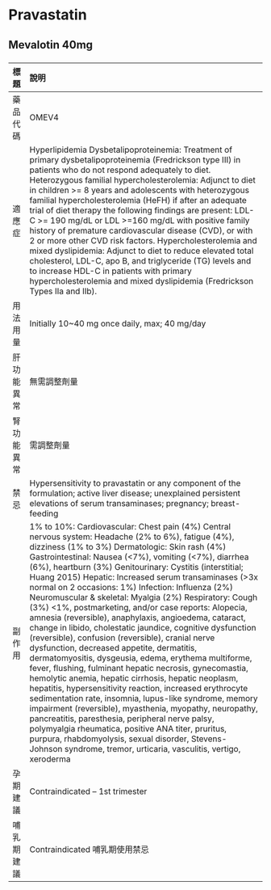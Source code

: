 # Pravastatin

## Mevalotin 40mg

##### 

| 標題       | 說明                                                                                                                                                                                                                                                                                                                                                                                                                                                                                                                                                                                                                                                                                                                                                                                                                                                                                                                                                                                                                                                                                                                                                                                                                                                                                                                          |
|:-----------|:------------------------------------------------------------------------------------------------------------------------------------------------------------------------------------------------------------------------------------------------------------------------------------------------------------------------------------------------------------------------------------------------------------------------------------------------------------------------------------------------------------------------------------------------------------------------------------------------------------------------------------------------------------------------------------------------------------------------------------------------------------------------------------------------------------------------------------------------------------------------------------------------------------------------------------------------------------------------------------------------------------------------------------------------------------------------------------------------------------------------------------------------------------------------------------------------------------------------------------------------------------------------------------------------------------------------------|
| 藥品代碼   | OMEV4                                                                                                                                                                                                                                                                                                                                                                                                                                                                                                                                                                                                                                                                                                                                                                                                                                                                                                                                                                                                                                                                                                                                                                                                                                                                                                                         |
| 適應症     | Hyperlipidemia Dysbetalipoproteinemia: Treatment of primary dysbetalipoproteinemia (Fredrickson type III) in patients who do not respond adequately to diet. Heterozygous familial hypercholesterolemia: Adjunct to diet in children >= 8 years and adolescents with heterozygous familial hypercholesterolemia (HeFH) if after an adequate trial of diet therapy the following findings are present: LDL-C >= 190 mg/dL or LDL >=160 mg/dL with positive family history of premature cardiovascular disease (CVD), or with 2 or more other CVD risk factors. Hypercholesterolemia and mixed dyslipidemia: Adjunct to diet to reduce elevated total cholesterol, LDL-C, apo B, and triglyceride (TG) levels and to increase HDL-C in patients with primary hypercholesterolemia and mixed dyslipidemia (Fredrickson Types IIa and IIb).                                                                                                                                                                                                                                                                                                                                                                                                                                                                                       |
| 用法用量   | Initially 10~40 mg once daily, max; 40 mg/day                                                                                                                                                                                                                                                                                                                                                                                                                                                                                                                                                                                                                                                                                                                                                                                                                                                                                                                                                                                                                                                                                                                                                                                                                                                                                 |
| 肝功能異常 | 無需調整劑量                                                                                                                                                                                                                                                                                                                                                                                                                                                                                                                                                                                                                                                                                                                                                                                                                                                                                                                                                                                                                                                                                                                                                                                                                                                                                                                  |
| 腎功能異常 | 需調整劑量                                                                                                                                                                                                                                                                                                                                                                                                                                                                                                                                                                                                                                                                                                                                                                                                                                                                                                                                                                                                                                                                                                                                                                                                                                                                                                                    |
| 禁忌       | Hypersensitivity to pravastatin or any component of the formulation; active liver disease; unexplained persistent elevations of serum transaminases; pregnancy; breast-feeding                                                                                                                                                                                                                                                                                                                                                                                                                                                                                                                                                                                                                                                                                                                                                                                                                                                                                                                                                                                                                                                                                                                                                |
| 副作用     | 1% to 10%: Cardiovascular: Chest pain (4%) Central nervous system: Headache (2% to 6%), fatigue (4%), dizziness (1% to 3%) Dermatologic: Skin rash (4%) Gastrointestinal: Nausea (<7%), vomiting (<7%), diarrhea (6%), heartburn (3%) Genitourinary: Cystitis (interstitial; Huang 2015) Hepatic: Increased serum transaminases (>3x normal on 2 occasions: 1%) Infection: Influenza (2%) Neuromuscular & skeletal: Myalgia (2%) Respiratory: Cough (3%) <1%, postmarketing, and/or case reports: Alopecia, amnesia (reversible), anaphylaxis, angioedema, cataract, change in libido, cholestatic jaundice, cognitive dysfunction (reversible), confusion (reversible), cranial nerve dysfunction, decreased appetite, dermatitis, dermatomyositis, dysgeusia, edema, erythema multiforme, fever, flushing, fulminant hepatic necrosis, gynecomastia, hemolytic anemia, hepatic cirrhosis, hepatic neoplasm, hepatitis, hypersensitivity reaction, increased erythrocyte sedimentation rate, insomnia, lupus-like syndrome, memory impairment (reversible), myasthenia, myopathy, neuropathy, pancreatitis, paresthesia, peripheral nerve palsy, polymyalgia rheumatica, positive ANA titer, pruritus, purpura, rhabdomyolysis, sexual disorder, Stevens-Johnson syndrome, tremor, urticaria, vasculitis, vertigo, xeroderma |
| 孕期建議   | Contraindicated – 1st trimester                                                                                                                                                                                                                                                                                                                                                                                                                                                                                                                                                                                                                                                                                                                                                                                                                                                                                                                                                                                                                                                                                                                                                                                                                                                                                               |
| 哺乳期建議 | Contraindicated 哺乳期使用禁忌                                                                                                                                                                                                                                                                                                                                                                                                                                                                                                                                                                                                                                                                                                                                                                                                                                                                                                                                                                                                                                                                                                                                                                                                                                                                                                |

